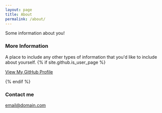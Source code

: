 ```yaml
---
layout: page
title: About
permalink: /about/
---
```


Some information about you!

### More Information

A place to include any other types of information that you'd like to include about yourself.
{% if site.github.is_user_page %}
    <p class="view"><a href="{{ site.github.owner_url }}">View My GitHub Profile</a></p>
{% endif %}

### Contact me

[email@domain.com](mailto:email@domain.com)